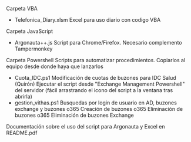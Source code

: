 Carpeta VBA
  - Telefonica_Diary.xlsm
      Excel para uso diario con codigo VBA

Carpeta JavaScript
  - Argonauta++.js
      Script para Chrome/Firefox. Necesario complemento Tampermonkey
      
Carpeta Powershell
  Scripts para automatizar procedimientos. Copiarlos al equipo desde donde haya que lanzarlos
  - Cuota_IDC.ps1
      Modificación de cuotas de buzones para IDC Salud (Quirón)
      Ejecutar el script desde "Exchange Management Powershell" del servidor (fácil arrastrando el icono del script a la ventana tras abrirla)
  - gestion_vithas.ps1
      Busquedas por login de usuario en AD, buzones exchange y buzones o365
      Creación de buzones o365
      Eliminación de buzones o365
      Eliminación de buzones Exchange

Documentación sobre el uso del script para Argonauta y Excel en README.pdf
